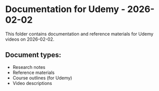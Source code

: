 # Documentation for Udemy - 2026-02-02

This folder contains documentation and reference materials for Udemy videos on 2026-02-02.

## Document types:
- Research notes
- Reference materials
- Course outlines (for Udemy)
- Video descriptions

